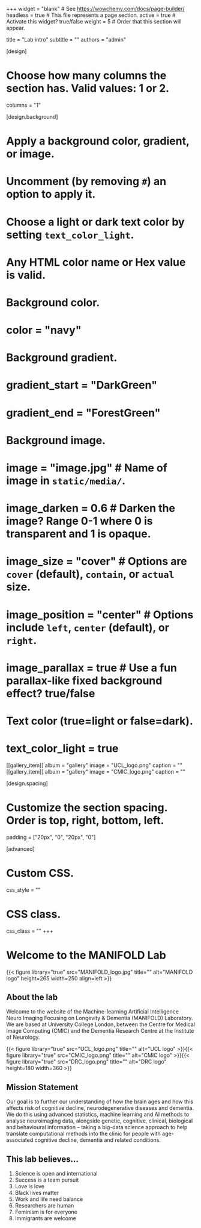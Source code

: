 +++
widget = "blank"  # See https://wowchemy.com/docs/page-builder/
headless = true  # This file represents a page section.
active = true  # Activate this widget? true/false
weight = 5  # Order that this section will appear.

title = "Lab intro"
subtitle = ""
authors = "admin"

[design]
  # Choose how many columns the section has. Valid values: 1 or 2.
  columns = "1"

[design.background]
  # Apply a background color, gradient, or image.
  #   Uncomment (by removing `#`) an option to apply it.
  #   Choose a light or dark text color by setting `text_color_light`.
  #   Any HTML color name or Hex value is valid.

  # Background color.
  # color = "navy"
  
  # Background gradient.
#  gradient_start = "DarkGreen"
#  gradient_end = "ForestGreen"
 
  # Background image.
  # image = "image.jpg"  # Name of image in `static/media/`.
  # image_darken = 0.6  # Darken the image? Range 0-1 where 0 is transparent and 1 is opaque.
  # image_size = "cover"  #  Options are `cover` (default), `contain`, or `actual` size.
  # image_position = "center"  # Options include `left`, `center` (default), or `right`.
  # image_parallax = true  # Use a fun parallax-like fixed background effect? true/false
  
  # Text color (true=light or false=dark).
  # text_color_light = true

[[gallery_item]]
  album = "gallery"
  image = "UCL_logo.png"
  caption = ""
 [[gallery_item]]
  album = "gallery"
  image = "CMIC_logo.png"
  caption = ""

[design.spacing]
  # Customize the section spacing. Order is top, right, bottom, left.
  padding = ["20px", "0", "20px", "0"]

[advanced]
 # Custom CSS. 
 css_style = ""
 
 # CSS class.
 css_class = ""
+++

# Welcome to the MANIFOLD Lab

{{< figure library="true" src="MANIFOLD_logo.jpg" title="" alt="MANIFOLD logo" height=265 width=250 align=left >}}

## About the lab
Welcome to the website of the Machine-learning Artificial Intelligence Neuro Imaging Focusing on Longevity & Dementia (MANIFOLD) Laboratory. We are based at University College London, between the Centre for Medical Image Computing (CMIC) and the Dementia Research Centre at the Institute of Neurology.

{{< figure library="true" src="UCL_logo.png" title="" alt="UCL logo" >}}{{< figure library="true" src="CMIC_logo.png" title="" alt="CMIC logo" >}}{{< figure library="true" src="DRC_logo.png" title="" alt="DRC logo" height=180 width=360 >}}

## Mission Statement

Our goal is to further our understanding of how the brain ages and how this affects risk of cognitive decline, neurodegenerative diseases and dementia. We do this using advanced statistics, machine learning and AI methods to analyse neuroimaging data, alongside genetic, cognitive, clinical, biological and behavioural information – taking a big-data science approach to help translate computational methods into the clinic for people with age-associated cognitive decline, dementia and related conditions. 

## This lab believes... 

1. Science is open and international
2. Success is a team pursuit 
3. Love is love 
4. Black lives matter 
5. Work and life need balance 
6. Researchers are human 
7. Feminism is for everyone 
8. Immigrants are welcome 
